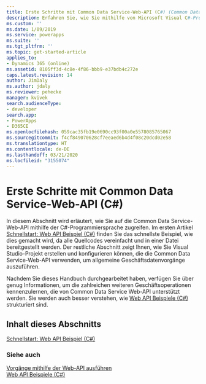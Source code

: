```yaml
---
title: Erste Schritte mit Common Data Service-Web-API (C#) (Common Data Service) | Microsoft-Dokumentation
description: Erfahren Sie, wie Sie mithilfe von Microsoft Visual C#-Programmiersprache auf die Common Data Service-Web-API zugreifen können
ms.custom: ''
ms.date: 1/09/2019
ms.service: powerapps
ms.suite: ''
ms.tgt_pltfrm: ''
ms.topic: get-started-article
applies_to:
- Dynamics 365 (online)
ms.assetid: 8105ff3d-4c8e-4f86-bbb9-e37bdb4c272e
caps.latest.revision: 14
author: JimDaly
ms.author: jdaly
ms.reviewer: pehecke
manager: kvivek
search.audienceType:
- developer
search.app:
- PowerApps
- D365CE
ms.openlocfilehash: 059cac35fb19e0690cc93f00a0e5578085765067
ms.sourcegitcommit: f4cf849070628cf7eeaed6b4d4f08c20dcd02e58
ms.translationtype: HT
ms.contentlocale: de-DE
ms.lasthandoff: 03/21/2020
ms.locfileid: "3155074"
---
```

# <a name="get-started-with-common-data-service-web-api-c"></a>Erste Schritte mit Common Data Service-Web-API (C#)

In diesem Abschnitt wird erläutert, wie Sie auf die Common Data Service-Web-API mithilfe der C#-Programmiersprache zugreifen. Im ersten Artikel [Schnellstart: Web API Beispiel (C#)](quick-start-console-app-csharp.md) finden Sie das schnellste Beispiel, wie dies gemacht wird, da alle Quellcodes vereinfacht und in einer Datei bereitgestellt werden. Der restliche Abschnitt zeigt Ihnen, wie Sie Visual Studio-Projekt erstellen und konfigurieren können, die die Common Data Service-Web-API verwenden, um allgemeine Geschäftsdatenvorgänge auszuführen.  
  
Nachdem Sie dieses Handbuch durchgearbeitet haben, verfügen Sie über genug Informationen, um die zahlreichen weiteren Geschäftsoperationen kennenzulernen, die von Common Data Service Web-API unterstützt werden.   Sie werden auch besser verstehen, wie [Web API Beispiele (C#)](web-api-samples-csharp.md) strukturiert sind.  
  
## <a name="in-this-section"></a>Inhalt dieses Abschnitts

[Schnellstart: Web API Beispiel (C#)](quick-start-console-app-csharp.md)<br />

### <a name="see-also"></a>Siehe auch
  
[Vorgänge mithilfe der Web-API ausführen](perform-operations-web-api.md)<br />
[Web API Beispiele (C#)](web-api-samples-csharp.md)
